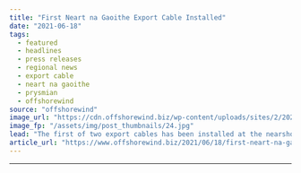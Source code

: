 ```yaml
---
title: "First Neart na Gaoithe Export Cable Installed"
date: "2021-06-18"
tags: 
  - featured
  - headlines
  - press releases
  - regional news
  - export cable
  - neart na gaoithe
  - prysmian
  - offshorewind
source: "offshorewind"
image_url: "https://cdn.offshorewind.biz/wp-content/uploads/sites/2/2021/06/18154503/First-Neart-na-Gaoithe-export-cable-installed.jpg"
image_fp: "/assets/img/post_thumbnails/24.jpg"
lead: "The first of two export cables has been installed at the nearshore of Thorntonloch"
article_url: "https://www.offshorewind.biz/2021/06/18/first-neart-na-gaoithe-export-cable-installed/"
---
```


---
